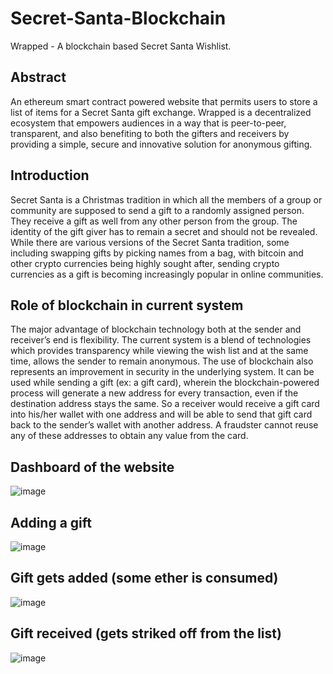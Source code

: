 # Secret-Santa-Blockchain
Wrapped - A blockchain based Secret Santa Wishlist.

## Abstract

An ethereum smart contract powered website that permits users to store a list of items for a Secret Santa gift exchange. Wrapped is a decentralized ecosystem that empowers audiences in a way that is peer-to-peer, transparent, and also benefiting to both the gifters and receivers by providing a simple, secure and innovative solution for anonymous gifting.

## Introduction

Secret Santa is a Christmas tradition in which all the members of a group or community are supposed to send a gift to a randomly assigned person. They receive a gift as well from any other person from the group. The identity of the gift giver has to remain a secret and should not be revealed. While there are various 
versions of the Secret Santa tradition, some including swapping gifts by picking names from a bag, with bitcoin and other crypto currencies being highly sought after, sending crypto currencies as a gift is becoming increasingly popular in online communities. 

## Role of blockchain in current system 

The major advantage of blockchain technology both at the sender and receiver’s end is flexibility. The current system is a blend of technologies which provides transparency while viewing the wish list and at the same time, allows the sender to remain anonymous. 
The use of blockchain also represents an improvement in security in the underlying system. It can be used while sending a gift (ex: a gift card), wherein the blockchain-powered process will generate a new address for every transaction, even if the destination address stays the same. So a receiver would receive a gift card into his/her wallet with one address and will be able to send that gift card back to the sender’s wallet with another address. A fraudster cannot reuse any of these addresses to obtain any value from the card.

## Dashboard of the website

![image](https://user-images.githubusercontent.com/79298507/133383179-c4afea52-37cb-4b71-9344-77ad4dffe0f5.png)

## Adding a gift

![image](https://user-images.githubusercontent.com/79298507/133383235-4cf7af65-2807-4810-8544-429988146cc5.png)

## Gift gets added (some ether is consumed)

![image](https://user-images.githubusercontent.com/79298507/133383381-40045a82-2ba4-483f-b901-032755104750.png)

## Gift received (gets striked off from the list)

![image](https://user-images.githubusercontent.com/79298507/133383517-a66f3658-8f11-47ba-a646-09b55f862e57.png)
